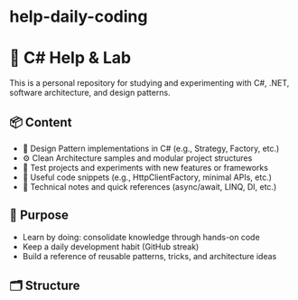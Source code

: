 # help-daily-coding

# 🧰 C# Help & Lab

This is a personal repository for studying and experimenting with C#, .NET, software architecture, and design patterns.

## 📦 Content

- 🧠 Design Pattern implementations in C# (e.g., Strategy, Factory, etc.)
- ⚙️ Clean Architecture samples and modular project structures
- 🧪 Test projects and experiments with new features or frameworks
- 🧩 Useful code snippets (e.g., HttpClientFactory, minimal APIs, etc.)
- 📓 Technical notes and quick references (async/await, LINQ, DI, etc.)

## 🎯 Purpose

- Learn by doing: consolidate knowledge through hands-on code
- Keep a daily development habit (GitHub streak)
- Build a reference of reusable patterns, tricks, and architecture ideas

## 🗂 Structure

